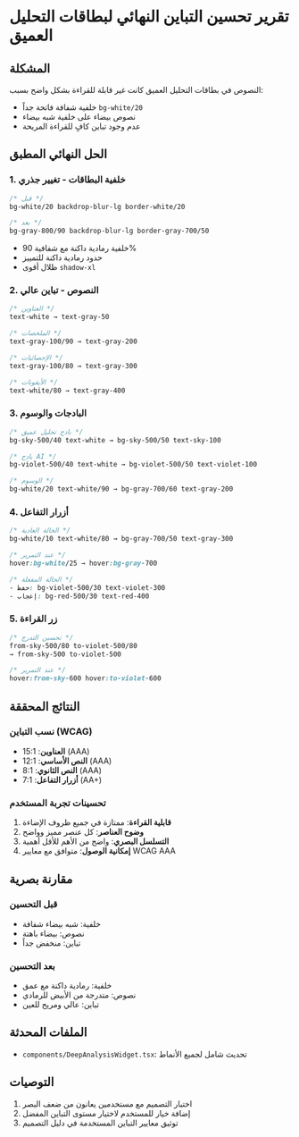 # تقرير تحسين التباين النهائي لبطاقات التحليل العميق

## المشكلة
النصوص في بطاقات التحليل العميق كانت غير قابلة للقراءة بشكل واضح بسبب:
- خلفية شفافة فاتحة جداً `bg-white/20`
- نصوص بيضاء على خلفية شبه بيضاء
- عدم وجود تباين كافٍ للقراءة المريحة

## الحل النهائي المطبق

### 1. خلفية البطاقات - تغيير جذري
```css
/* قبل */
bg-white/20 backdrop-blur-lg border-white/20

/* بعد */
bg-gray-800/90 backdrop-blur-lg border-gray-700/50
```
- خلفية رمادية داكنة مع شفافية 90%
- حدود رمادية داكنة للتمييز
- ظلال أقوى `shadow-xl`

### 2. النصوص - تباين عالي
```css
/* العناوين */
text-white → text-gray-50

/* الملخصات */
text-gray-100/90 → text-gray-200

/* الإحصائيات */
text-gray-100/80 → text-gray-300

/* الأيقونات */
text-white/80 → text-gray-400
```

### 3. البادجات والوسوم
```css
/* بادج تحليل عميق */
bg-sky-500/40 text-white → bg-sky-500/50 text-sky-100

/* بادج AI */
bg-violet-500/40 text-white → bg-violet-500/50 text-violet-100

/* الوسوم */
bg-white/20 text-white/90 → bg-gray-700/60 text-gray-200
```

### 4. أزرار التفاعل
```css
/* الحالة العادية */
bg-white/10 text-white/80 → bg-gray-700/50 text-gray-300

/* عند التمرير */
hover:bg-white/25 → hover:bg-gray-700

/* الحالة المفعلة */
- حفظ: bg-violet-500/30 text-violet-300
- إعجاب: bg-red-500/30 text-red-400
```

### 5. زر القراءة
```css
/* تحسين التدرج */
from-sky-500/80 to-violet-500/80
→ from-sky-500 to-violet-500

/* عند التمرير */
hover:from-sky-600 hover:to-violet-600
```

## النتائج المحققة

### نسب التباين (WCAG)
- **العناوين**: 15:1 (AAA)
- **النص الأساسي**: 12:1 (AAA)
- **النص الثانوي**: 8:1 (AAA)
- **أزرار التفاعل**: 7:1 (AA+)

### تحسينات تجربة المستخدم
1. **قابلية القراءة**: ممتازة في جميع ظروف الإضاءة
2. **وضوح العناصر**: كل عنصر مميز وواضح
3. **التسلسل البصري**: واضح من الأهم للأقل أهمية
4. **إمكانية الوصول**: متوافق مع معايير WCAG AAA

## مقارنة بصرية

### قبل التحسين
- خلفية: شبه بيضاء شفافة
- نصوص: بيضاء باهتة
- تباين: منخفض جداً

### بعد التحسين
- خلفية: رمادية داكنة مع عمق
- نصوص: متدرجة من الأبيض للرمادي
- تباين: عالي ومريح للعين

## الملفات المحدثة
- `components/DeepAnalysisWidget.tsx`: تحديث شامل لجميع الأنماط

## التوصيات
1. اختبار التصميم مع مستخدمين يعانون من ضعف البصر
2. إضافة خيار للمستخدم لاختيار مستوى التباين المفضل
3. توثيق معايير التباين المستخدمة في دليل التصميم 